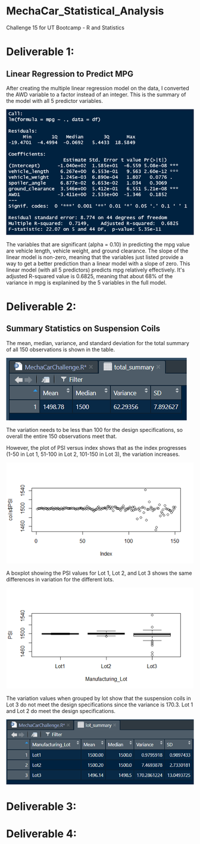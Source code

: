 # MechaCar_Statistical_Analysis
Challenge 15 for UT Bootcamp - R and Statistics



# Deliverable 1:
## Linear Regression to Predict MPG
After creating the multiple linear regression model on the data, I converted the AWD variable to a factor instead of an integer. This is the summary of the model with all 5 predictor variables.

![LinearRegSummary](https://github.com/SG314159/MechaCar_Statistical_Analysis/blob/main/images/LinearRegSummary.PNG)

The variables that are significant (alpha = 0.10) in predicting the mpg value are vehicle length, vehicle weight, and ground clearance. The slope of the linear model is non-zero, meaning that the variables just listed provide a way to get a better prediction than a linear model with a slope of zero. This linear model (with all 5 predictors) predicts mpg relatively effectively. It's adjusted R-squared value is 0.6825, meaning that about 68% of the variance in mpg is explanined by the 5 variables in the full model.



# Deliverable 2:
## Summary Statistics on Suspension Coils
The mean, median, variance, and standard deviation for the total summary of all 150 observations is shown in the table.

![total_summary](https://github.com/SG314159/MechaCar_Statistical_Analysis/blob/main/images/total_summary.PNG)

The variation needs to be less than 100 for the design specifications, so overall the entire 150 observations meet that.

However, the plot of PSI versus index shows that as the index progresses (1-50 in Lot 1, 51-100 in Lot 2, 101-150 in Lot 3), the variation increases.  

![indexPlot](https://github.com/SG314159/MechaCar_Statistical_Analysis/blob/main/images/indexPlot.png) 

A boxplot showing the PSI values for Lot 1, Lot 2, and Lot 3 shows the same differences in variation for the different lots. 

![boxplot](https://github.com/SG314159/MechaCar_Statistical_Analysis/blob/main/images/boxplots.png) 

The variation values when grouped by lot show that the suspension coils in Lot 3 do not meet the design specifications since the variance is 170.3. Lot 1 and Lot 2 do meet the design specifications.

![lot_summary](https://github.com/SG314159/MechaCar_Statistical_Analysis/blob/main/images/lot_summary.PNG) 



# Deliverable 3:


# Deliverable 4:



